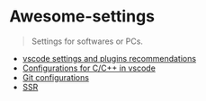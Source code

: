 # Awesome-settings
> Settings for softwares or PCs.

- [vscode settings and plugins recommendations](https://github.com/willsnowdev/Awesome-settings/tree/master/vscode-settings)
- [Configurations for C/C++ in vscode](https://github.com/willsnowdev/Awesome-settings/tree/master/vscode-settings)
- [Git configurations](https://github.com/willsnowdev/Awesome-settings/tree/master/Git)
- [SSR]()